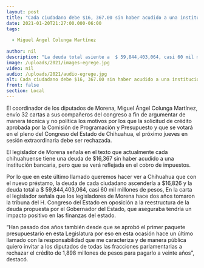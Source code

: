 ```yaml
---
layout: post
title: "Cada ciudadano debe $16, 367.00 sin haber acudido a una institución financiera -  Colunga "
date: 2021-01-20T21:27:00.000-06:00
tags:
  
  - Miguel Ángel Colunga Martínez
  
author: nil
description: "La deuda total asiente a  $ 59,844,403,064, casi 60 mil millones de pesos,"
image: /uploads/2021/images-egrege.jpg
video: nil
audio: /uploads/2021/audio-egrege.jpg
alt: Cada ciudadano debe $16, 367.00 sin haber acudido a una institución financiera -  Colunga 
front: false
section: Local
---
```


El coordinador de los diputados de Morena, Miguel Ángel Colunga Martínez, envío 32 cartas a sus compañeros del congreso a fin de argumentar de manera técnica y no política los motivos por los que la solicitud de crédito aprobada por la Comisión de Programación y Presupuesto y que se votará en el pleno del Congreso del Estado de Chihuahua, el próximo jueves en sesión extraordinaria debe ser rechazada. 

El legislador de Morena señala en el texto que actualmente cada chihuahuense tiene una deuda de $16,367 sin haber acudido a una institución bancaria, pero que se verá reflejada en el cobro de impuestos. 

Por lo que en este último llamado queremos hacer ver a Chihuahua que con el nuevo préstamo, la deuda de cada ciudadano ascendería a $16,826 y la deuda total a $ 59,844,403,064, casi 60 mil millones de pesos,
En la carta el legislador señala que los legisladores de Morena hace dos años tomaron la tribuna del H. Congreso del Estado en oposición a la reestructura de la deuda propuesta por el Gobernador del Estado, que aseguraba tendría un impacto positivo en las finanzas del estado.

“Han pasado dos años también desde que se aprobó el primer paquete presupuestario en esta Legislatura por eso en esta ocasión hace un último llamado con la responsabilidad que me caracteriza y de manera pública quiero invitar a los diputados de todas las fracciones parlamentarias a rechazar el crédito de 1,898 millones de pesos para pagarlo a veinte años”, destacó.